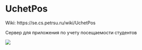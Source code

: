 <h1>UchetPos</h1>
<p>Wiki: https://se.cs.petrsu.ru/wiki/UchetPos</p>
<p>Сервер для приложения по учету посещаемости студентов</p>
<img src='https://i.ibb.co/9HNhbYz/image.png'</img>
